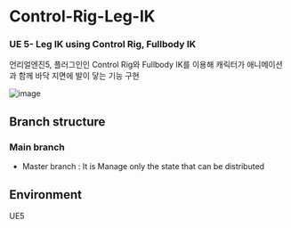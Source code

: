 # Control-Rig-Leg-IK
### UE 5- Leg IK using Control Rig, Fullbody IK 
언리얼엔진5, 플러그인인 Control Rig와 Fullbody IK를 이용해 
캐릭터가 애니메이션과 함께 바닥 지면에 발이 닿는 기능 구현

![image](https://user-images.githubusercontent.com/48117119/145706444-81c0b776-a87b-46b6-b7d8-0a97180fa1c2.png)

## Branch structure

### Main branch
* Master branch : It is Manage only the state that can be distributed

## Environment
UE5


